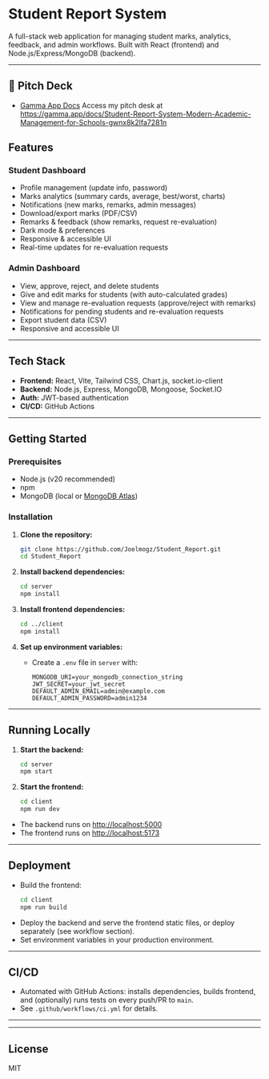 # Student Report System

A full-stack web application for managing student marks, analytics, feedback, and admin workflows. Built with React (frontend) and Node.js/Express/MongoDB (backend).

---

## 📄 Pitch Deck
- [Gamma App Docs](https://gamma.app/docs/Student-Report-System-Modern-Academic-Management-for-Schools-gwnx8k2lfa7281n)
Access my pitch desk at https://gamma.app/docs/Student-Report-System-Modern-Academic-Management-for-Schools-gwnx8k2lfa7281n
## Features

### Student Dashboard
- Profile management (update info, password)
- Marks analytics (summary cards, average, best/worst, charts)
- Notifications (new marks, remarks, admin messages)
- Download/export marks (PDF/CSV)
- Remarks & feedback (show remarks, request re-evaluation)
- Dark mode & preferences
- Responsive & accessible UI
- Real-time updates for re-evaluation requests

### Admin Dashboard
- View, approve, reject, and delete students
- Give and edit marks for students (with auto-calculated grades)
- View and manage re-evaluation requests (approve/reject with remarks)
- Notifications for pending students and re-evaluation requests
- Export student data (CSV)
- Responsive and accessible UI

---

## Tech Stack
- **Frontend:** React, Vite, Tailwind CSS, Chart.js, socket.io-client
- **Backend:** Node.js, Express, MongoDB, Mongoose, Socket.IO
- **Auth:** JWT-based authentication
- **CI/CD:** GitHub Actions

---

## Getting Started

### Prerequisites
- Node.js (v20 recommended)
- npm
- MongoDB (local or [MongoDB Atlas](https://www.mongodb.com/cloud/atlas))

### Installation

1. **Clone the repository:**
   ```sh
   git clone https://github.com/Joelmogz/Student_Report.git
   cd Student_Report
   ```

2. **Install backend dependencies:**
   ```sh
   cd server
   npm install
   ```

3. **Install frontend dependencies:**
   ```sh
   cd ../client
   npm install
   ```

4. **Set up environment variables:**
   - Create a `.env` file in `server` with:
     ```env
     MONGODB_URI=your_mongodb_connection_string
     JWT_SECRET=your_jwt_secret
     DEFAULT_ADMIN_EMAIL=admin@example.com
     DEFAULT_ADMIN_PASSWORD=admin1234
     ```

---


## Running Locally

1. **Start the backend:**
   ```sh
   cd server
   npm start
   ```

2. **Start the frontend:**
   ```sh
   cd client
   npm run dev
   ```

- The backend runs on [http://localhost:5000](http://localhost:5000)
- The frontend runs on [http://localhost:5173](http://localhost:5173)

---

## Deployment

- Build the frontend:
  ```sh
  cd client
  npm run build
  ```
- Deploy the backend and serve the frontend static files, or deploy separately (see workflow section).
- Set environment variables in your production environment.

---

## CI/CD

- Automated with GitHub Actions: installs dependencies, builds frontend, and (optionally) runs tests on every push/PR to `main`.
- See `.github/workflows/ci.yml` for details.

---


---

## License

MIT 
